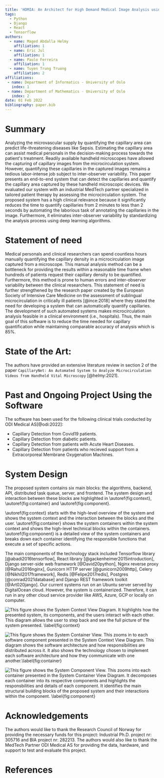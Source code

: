 ```yaml
---
title: 'HDMIA: An Architect for High Demand Medical Image Analysis using Deep Learning'
tags:
  - Python
  - Django
  - React
  - Tensorflow
authors:
  - name: Maged Abdalla Helmy
    affiliation: 1
  - name: Eric Jul
    affiliation: 1
  - name: Paulo Ferreira
    affiliation: 1
  - name: Tuyen Trung Truong
    affiliation: 2
affiliations:
 - name: Department of Informatics - University of Oslo
   index: 1
 - name: Department of Mathematics - University of Oslo
   index: 2
date: 01 Feb 2022
bibliography: paper.bib
---
```


# Summary

Analyzing the microvascular supply by quantifying the capillary area can predict life-threatening diseases like Sepsis.
Estimating the capillary area can assist medical personals in the decision-making process towards the patient's treatment.
Readily available handheld microscopes have allowed the capturing of capillary images from the microcirculation system.
However, quantifying these capillaries in the captured images remains a tedious labor-intense job subject to inter-observer variability.
This paper presents an end-to-end system that can detect the capillaries and quantify the capillary area captured by these handheld microscopic devices.
We evaluated our system with an industrial MedTech partner specialized in tailored patient therapy by assessing the microcirculation system.
The proposed system has a high clinical relevance because it significantly reduces the time to quantify capillaries from 2 minutes to less than 2 seconds by automating the laborious task of annotating the capillaries in the image.
Furthermore, it eliminates inter-observer variability by standardizing the analysis process using deep learning algorithms.

# Statement of need

Medical personals and clinical researchers can spend countless hours manually quantifying the capillary density in a microcirculation image captured from a microscope.
This manual analysis method can be a bottleneck for providing the results within a reasonable time frame when hundreds of patients request their capillary density to be quantified. Furthermore, this method is prone to human errors and inter-observer variability between the clinical researchers. This statement of need is further strengthened by the research paper created by the European Society of Intensive Care Medicine on the assessment of sublingual microcirculation in critically ill patients [@ince:2018]  where they stated the need for developing a system that can automatically quantify capillaries.
The development of such automated systems makes microcirculation analysis feasible in a clinical environment (i.e., hospitals).
Thus, the main goal of this software is to reduce the time needed for capillary quantification while maintaining comparable accuracy of analysis which is 85%.

# State of the Art:

The authors have provided an extensive literature review in section 2 of the paper `CapillaryNet: An Automated System to Analyze Microcirculation Videos from Handheld Vital Microscopy` [@helmy:2021].

# Past and Ongoing Project Using the Software

The software has been used for the following clinical trials conducted by ODI Medical AS[@odi:2022]:

- Capillary Detection from Covid19 patients.
- Capillary Detection from diabetic patients.
- Capillary Detection from patients with Acute Heart Diseases.
- Capillary Detection from patients who recieved support from a Extracorporeal Membrane Oxygenation Machines.

# System Design

The proposed system contains six main blocks: the algorithms, backend, API, distributed task queue, server, and frontend.
The system design and interaction between these blocks are highlighted in \autoref{fig:context}, \autoref{fig:container} and \autoref{fig:component}.

\autoref{fig:context} starts with the high-level overview of the system and shows the system context and the interaction between the blocks and the user.
\autoref{fig:container} shows the system containers within the system context and shows the high-level technical blocks within the containers.
\autoref{fig:component} is a detailed view of the system containers and breaks down each container identifying the responsible functions that execute a set of specific actions.

The main components of the technology stack included Tensorflow library [@abadi2016tensorflow], React library [@gackenheimer2015introduction], Django server-side web framework [@David20python], Nginx reverse proxy [@Rahul2016nginx], Gunicorn HTTP server [@gunicorn2009http], Celery [@Nikhil2017framework], Redis [@Felipe2017redis], Postgres [@conrad2021database] and Django REST framework toolkit [@Art020jango].
Our current systems run on an Ubuntu server served by DigitalOcean cloud. However, the system is containerized. Therefore, it can run in any other cloud service provider like AWS, Azure, GCP or locally on computer.



![This figure shows the System Context View Diagram. It highlights how the presented system, its components, and the users interact with each other.
This diagram allows the user to step back and see the full picture of the system presented.
\label{fig:context}](SystemContext.png)


![This figure shows the System Container View. This zooms in to each software component presented in the System Context View Diagram.
This diagram shows the software architecture and how responsibilities are distributed across it.
It also shows the technology chosen to implement each software architecture and how they communicate with one another.\label{fig:container}](SystemContainers.png)


![This figure shows the System Component View. This zooms into each container presented in the System Container View Diagram.
It decomposes each container into its respective components and highlights the responsbilities and details of each component.
It identifies the main structural building blocks of the proposed system and their interactions within the component.
\label{fig:component}](SystemComponents.png)



# Acknowledgements

The authors would like to thank the Research Council of Norway for providing the necessary funds for this project: Industrial Ph.D. project nr: 305716 and BIA project nr: 282213. The authors would also like to thank the MedTech Partner ODI Medical AS for providing the data, hardware, and support to test and evaluate this project.

# References

